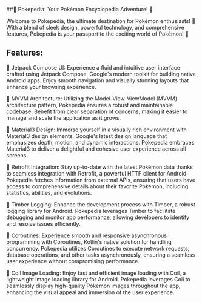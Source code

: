 ##🌟 Pokepedia: Your Pokémon Encyclopedia Adventure! 🌟

Welcome to Pokepedia, the ultimate destination for Pokémon enthusiasts! 🎉 With a blend of sleek design, powerful technology, and comprehensive features, Pokepedia is your passport to the exciting world of Pokémon! 🚀

## Features:

🔸 Jetpack Compose UI: Experience a fluid and intuitive user interface crafted using Jetpack Compose, Google's modern toolkit for building native Android apps. Enjoy smooth navigation and visually stunning layouts that enhance your browsing experience.

🔸 MVVM Architecture: Utilizing the Model-View-ViewModel (MVVM) architecture pattern, Pokepedia ensures a robust and maintainable codebase. Benefit from clear separation of concerns, making it easier to manage and scale the application as it grows.

🔸 Material3 Design: Immerse yourself in a visually rich environment with Material3 design elements, Google's latest design language that emphasizes depth, motion, and dynamic interactions. Pokepedia embraces Material3 to deliver a delightful and cohesive user experience across all screens.

🔸 Retrofit Integration: Stay up-to-date with the latest Pokémon data thanks to seamless integration with Retrofit, a powerful HTTP client for Android. Pokepedia fetches information from external APIs, ensuring that users have access to comprehensive details about their favorite Pokémon, including statistics, abilities, and evolutions.

🔸 Timber Logging: Enhance the development process with Timber, a robust logging library for Android. Pokepedia leverages Timber to facilitate debugging and monitor app performance, allowing developers to identify and resolve issues efficiently.

🔸 Coroutines: Experience smooth and responsive asynchronous programming with Coroutines, Kotlin's native solution for handling concurrency. Pokepedia utilizes Coroutines to execute network requests, database operations, and other tasks asynchronously, ensuring a seamless user experience without compromising performance.

🔸 Coil Image Loading: Enjoy fast and efficient image loading with Coil, a lightweight image loading library for Android. Pokepedia leverages Coil to seamlessly display high-quality Pokémon images throughout the app, enhancing the visual appeal and immersion of the user experience.

